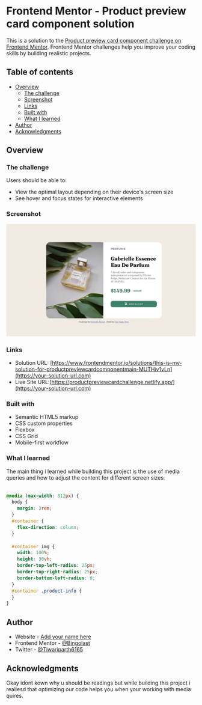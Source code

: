# Frontend Mentor - Product preview card component solution

This is a solution to the [Product preview card component challenge on Frontend Mentor](https://www.frontendmentor.io/challenges/product-preview-card-component-GO7UmttRfa). Frontend Mentor challenges help you improve your coding skills by building realistic projects. 

## Table of contents

- [Overview](#overview)
  - [The challenge](#the-challenge)
  - [Screenshot](#screenshot)
  - [Links](#links)
  - [Built with](#built-with)
  - [What I learned](#what-i-learned)
- [Author](#author)
- [Acknowledgments](#acknowledgments)

## Overview

### The challenge

Users should be able to:

- View the optimal layout depending on their device's screen size
- See hover and focus states for interactive elements

### Screenshot

![image](https://github.com/Bingolast/product-preview-card-component-main/blob/main/Screenshot%202022-11-05%20at%2017-41-15%20Frontend%20Mentor%20Product%20preview%20card%20component.jpg?raw=true)

### Links

- Solution URL: [https://www.frontendmentor.io/solutions/this-is-my-solution-for-productpreviewcardcomponentmain-MUTHiv1vLn](https://your-solution-url.com)
- Live Site URL:[https://productpreviewcardchallenge.netlify.app/](https://your-solution-url.com)
### Built with

- Semantic HTML5 markup
- CSS custom properties
- Flexbox
- CSS Grid
- Mobile-first workflow

### What I learned

The main thing i learned while building this project is the use of media queries and how to adjust the content for different screen sizes.


```css

@media (max-width: 812px) {
  body {
    margin: 3rem;
  }
  #container {
    flex-direction: column;
  }

  #container img {
    width: 100%;
    height: 30vh;
    border-top-left-radius: 25px;
    border-top-right-radius: 25px;
    border-bottom-left-radius: 0;
  }
  #container .product-info {
  }
}

```
## Author

- Website - [Add your name here](https://www.your-site.com)
- Frontend Mentor - [@Bingolast](https://www.frontendmentor.io/profile/Bingolast)
- Twitter - [@Tiwariparth6165](https://twitter.com/Tiwariparth6165)

## Acknowledgments
Okay idont kown why  u should be readings but while building this project i realiesd that optimizing our code helps you when  your working with media quires.
